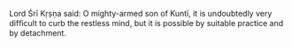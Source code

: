 Lord Śrī Kṛṣṇa said: O mighty-armed son of Kuntī, it is undoubtedly very difﬁcult to curb the restless mind, but it is possible by suitable practice and by detachment.